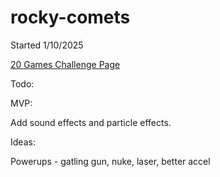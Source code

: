 # rocky-comets

Started 1/10/2025

[20 Games Challenge Page](https://20_games_challenge.gitlab.io/games/asteroids/)

Todo:



MVP:

Add sound effects and particle effects.

Ideas:

Powerups - gatling gun, nuke, laser, better accel
